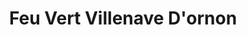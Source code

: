 ---
title: "Feu Vert Villenave D'ornon"
url: /villenave-dornon/feu-vert-villenave-dornon/
shop: réparation de voitures
---
